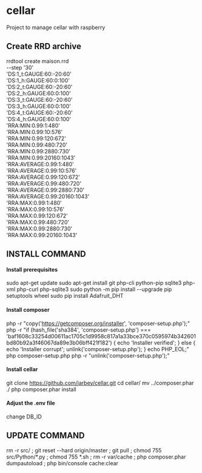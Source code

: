 # cellar
Project to manage cellar with raspberry

## Create RRD archive

rrdtool create maison.rrd \
--step '30' \
'DS:1_t:GAUGE:60:-20:60' \
'DS:1_h:GAUGE:60:0:100' \
'DS:2_t:GAUGE:60:-20:60' \
'DS:2_h:GAUGE:60:0:100' \
'DS:3_t:GAUGE:60:-20:60' \
'DS:3_h:GAUGE:60:0:100' \
'DS:4_t:GAUGE:60:-20:60' \
'DS:4_h:GAUGE:60:0:100' \
'RRA:MIN:0.99:1:480' \
'RRA:MIN:0.99:10:576' \
'RRA:MIN:0.99:120:672' \
'RRA:MIN:0.99:480:720' \
'RRA:MIN:0.99:2880:730' \
'RRA:MIN:0.99:20160:1043' \
'RRA:AVERAGE:0.99:1:480' \
'RRA:AVERAGE:0.99:10:576' \
'RRA:AVERAGE:0.99:120:672' \
'RRA:AVERAGE:0.99:480:720' \
'RRA:AVERAGE:0.99:2880:730' \
'RRA:AVERAGE:0.99:20160:1043' \
'RRA:MAX:0.99:1:480' \
'RRA:MAX:0.99:10:576' \
'RRA:MAX:0.99:120:672' \
'RRA:MAX:0.99:480:720' \
'RRA:MAX:0.99:2880:730' \
'RRA:MAX:0.99:20160:1043'

## INSTALL COMMAND

#### Install prerequisites
sudo apt-get update
sudo apt-get install git php-cli python-pip sqlite3 php-xml php-curl php-sqlite3
sudo python -m pip install --upgrade pip setuptools wheel
sudo pip install Adafruit_DHT

#### Install composer
php -r "copy('https://getcomposer.org/installer', 'composer-setup.php');"
php -r "if (hash_file('sha384', 'composer-setup.php') === 'baf1608c33254d00611ac1705c1d9958c817a1a33bce370c0595974b342601bd80b92a3f46067da89e3b06bff421f182') { echo 'Installer verified'; } else { echo 'Installer corrupt'; unlink('composer-setup.php'); } echo PHP_EOL;"
php composer-setup.php
php -r "unlink('composer-setup.php');"

#### Install cellar
git clone https://github.com/jarbey/cellar.git
cd cellar/
mv ../composer.phar ./
php composer.phar install

#### Adjust the .env file
change DB_ID


## UPDATE COMMAND
rm -r src/ ; git reset --hard origin/master ; git pull ; chmod 755 src/Python/*.py ; chmod 755 *.sh ; rm -r var/cache ; php composer.phar dumpautoload ; php bin/console cache:clear
